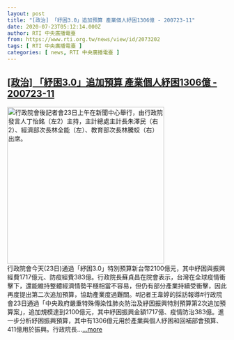 ```yaml
---
layout: post
title: "[政治] 「紓困3.0」追加預算 產業個人紓困1306億 - 200723-11"
date: 2020-07-23T05:12:14.000Z
author: RTI 中央廣播電臺
from: https://www.rti.org.tw/news/view/id/2073202
tags: [ RTI 中央廣播電臺 ]
categories: [ news, RTI 中央廣播電臺 ]
---
```

<!--1595481134000-->
[[政治] 「紓困3.0」追加預算 產業個人紓困1306億 - 200723-11](https://www.rti.org.tw/news/view/id/2073202)
------

<div>
<img src="https://static.rti.org.tw/assets/thumbnails/2020/07/23/20200723000032M.jpg" width="360" alt="行政院會後記者會23日上午在新聞中心舉行，由行政院發言人丁怡銘（左2）主持，主計總處主計長朱澤民（右2）、經濟部次長林全能（左）、教育部次長林騰蛟（右）出席。" title="行政院會後記者會23日上午在新聞中心舉行，由行政院發言人丁怡銘（左2）主持，主計總處主計長朱澤民（右2）、經濟部次長林全能（左）、教育部次長林騰蛟（右）出席。"><br>行政院會今天(23日)通過「紓困3.0」特別預算新台幣2100億元，其中紓困與振興經費1717億元、防疫經費383億。行政院長蘇貞昌在院會表示，台灣在全球疫情衝擊下，還能維持整體經濟情勢平穩相當不容易，但仍有部分產業持續受衝擊，因此再度提出第二次追加預算，協助產業度過難關。#記者王韋婷的採訪報導#行政院會23日通過「中央政府嚴重特殊傳染性肺炎防治及紓困振興特別預算第2次追加預算案」，追加規模達到2100億元，其中紓困振興金額1717億、疫情防治383億。進一步分析紓困振興預算，其中有1306億元用於產業與個人紓困和回補部會預算、411億用於振興。行政院長...<a target="_blank" href="https://www.rti.org.tw/news/view/id/2073202">...more</a>
</div>
